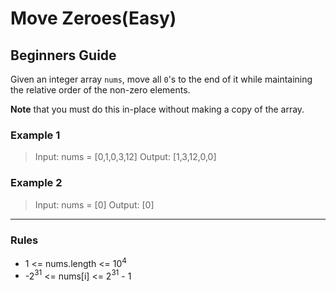 # Move Zeroes(Easy)

## Beginners Guide

Given an integer array `nums`, move all `0`'s to the end of it while maintaining the relative order of the non-zero elements.

**Note** that you must do this in-place without making a copy of the array.

### Example 1

> Input: nums = [0,1,0,3,12]
Output: [1,3,12,0,0]

### Example 2

> Input: nums = [0]
Output: [0]

---

### Rules

* 1 <= nums.length <= 10$^4$
* -2$^{31}$ <= nums[i] <= 2$^{31}$ - 1
